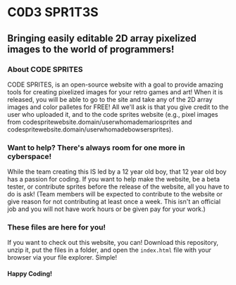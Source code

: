 # C0D3 SPR1T3S
## Bringing easily editable 2D array pixelized images to the world of programmers!
### About CODE SPRITES
CODE SPRITES, is an open-source website with a goal to provide amazing tools for creating pixelized images for your retro games and art! When it is released, you will be able to go to the site and take any of the 2D array images and color palletes for FREE! All we'll ask is that you give credit to the user who uploaded it, and to the code sprites website (e.g., pixel images from codespritewebsite.domain/userwhomademariosprites and codespritewebsite.domain/userwhomadebowsersprites).
### Want to help? There's always room for one more in cyberspace!
While the team creating this IS led by a 12 year old boy, that 12 year old boy has a passion for coding. If you want to help make the website, be a beta tester, or contribute sprites before the release of the website, all you have to do is ask! (Team members will be expected to contribute to the website or give reason for not contributing at least once a week. This isn't an official job and you will not have work hours or be given pay for your work.)
### These files are here for you!
If you want to check out this website, you can! Download this repository, unzip it, put the files in a folder, and open the `index.html` file with your browser via your file explorer. Simple!
#### Happy Coding!
